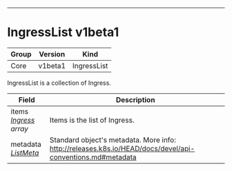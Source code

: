 

-----------
# IngressList v1beta1



Group        | Version     | Kind
------------ | ---------- | -----------
Core | v1beta1 | IngressList







IngressList is a collection of Ingress.



Field        | Description
------------ | -----------
items <br /> *[Ingress](#ingress-v1beta1) array*  | Items is the list of Ingress.
metadata <br /> *[ListMeta](#listmeta-unversioned)*  | Standard object's metadata. More info: http://releases.k8s.io/HEAD/docs/devel/api-conventions.md#metadata






